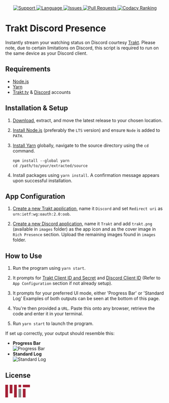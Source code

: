 <div align="center">
  <br />
  <br />
  <p>
  <a href="https://discord.gg/Q3ZhdRJ">
    <img src="https://img.shields.io/discord/495602800802398212.svg?colorB=Blue&logo=discord&label=Support&style=for-the-badge" alt="Support">
  </a>
  <a href="https://github.com/RagnarLothbrok-Odin/TraktDiscordPresence">
    <img src="https://img.shields.io/github/languages/top/RagnarLothbrok-Odin/TraktDiscordPresence.svg?style=for-the-badge" alt="Language">
  </a>
  <a href="https://github.com/RagnarLothbrok-Odin/TraktDiscordPresence/issues">
    <img src="https://img.shields.io/github/issues/RagnarLothbrok-Odin/TraktDiscordPresence.svg?style=for-the-badge" alt="Issues">
  </a>
  <a href="https://github.com/RagnarLothbrok-Odin/TraktDiscordPresence/pulls">
    <img src="https://img.shields.io/github/issues-pr/RagnarLothbrok-Odin/TraktDiscordPresence.svg?style=for-the-badge" alt="Pull Requests">
  </a>
  <a href="https://app.codacy.com/gh/RagnarLothbrok-Odin/TraktDiscordPresence/dashboard?utm_source=gh&utm_medium=referral&utm_content=&utm_campaign=Badge_grade">
    <img src="https://img.shields.io/codacy/grade/eb4d99a79b5c4151a7431b1cb1057e1b?style=for-the-badge" alt="Codacy Ranking">
  </a>
  </p>
</div>

# Trakt Discord Presence

Instantly stream your watching status on Discord courtesy [Trakt](https://trakt.tv/). Please note, due to certain
limitations on Discord, this script is required to run on the same device as your Discord client.

## Requirements

- [Node.js](https://nodejs.org)
- [Yarn](https://yarnpkg.com)
- [Trakt.tv](https://trakt.tv) & [Discord](https://discord.com) accounts

## Installation & Setup

1. [Download](https://github.com/RagnarLothbrok-Odin/TraktDiscordPresence/releases), extract, and move the latest
   release to your chosen location.

2. [Install Node.js](https://nodejs.org) (preferably the `LTS` version) and ensure `Node` is added to `PATH`.

3. [Install Yarn](https://classic.yarnpkg.com/en/docs/install) globally, navigate to the source directory using the `cd`
   command.
    ```Shell
    npm install --global yarn
    cd /path/to/your/extracted/source
    ```

4. Install packages using `yarn install`. A confirmation message appears upon successful installation.

## App Configuration

1. [Create a new Trakt application](https://trakt.tv/oauth/applications), name it `Discord` and set `Redirect uri`
   as `urn:ietf:wg:oauth:2.0:oob`.

2. [Create a new Discord application](https://discord.com/developers/applications), name it `Trakt` and
   add `trakt.png` (available in `images` folder) as the app icon and as the cover image in `Rich Presence` section.
   Upload the remaining images found in `images` folder.

## How to Use

1. Run the program using `yarn start`.

2. It prompts for [Trakt Client ID and Secret](https://trakt.tv/oauth/applications)
   and [Discord Client ID](https://discord.com/developers/applications) (Refer to `App Configuration` section if not
   already setup).

3. It prompts for your preferred UI mode, either 'Progress Bar' or 'Standard Log' Examples of both outputs can be seen
   at the bottom of this page.

4. You're then provided a `URL`. Paste this onto any browser, retrieve the code and enter it in your terminal.

5. Run `yarn start` to launch the program.

If set up correctly, your output should resemble this:

- **Progress Bar**
  </br><img src="https://share.valhalladev.org/u/progress_bar.png" alt="Progress Bar" style="width: 1000px;">
- **Standard Log**
  </br><img src="https://share.valhalladev.org/u/standard_log.png" alt="Standard Log" style="width: 700px;">

## License

<a href="https://choosealicense.com/licenses/mit/"><img src="https://raw.githubusercontent.com/johnturner4004/readme-generator/master/src/components/assets/images/mit.svg" height=40 /></a>

